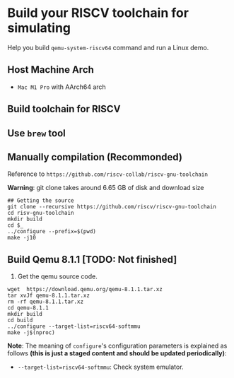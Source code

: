 # Build your RISCV toolchain for simulating

Help you build `qemu-system-riscv64` command and run a Linux demo.

Host Machine Arch
------------------
- `Mac M1 Pro` with AArch64 arch

Build toolchain for RISCV
-------------------------
## Use `brew` tool

## Manually compilation (Recommonded)
Reference to `https://github.com/riscv-collab/riscv-gnu-toolchain`

**Warning**: git clone takes around 6.65 GB of disk and download size
```shell
## Getting the source
git clone --recursive https://github.com/riscv/riscv-gnu-toolchain
cd risv-gnu-toolchain
mkdir build
cd $_
../configure --prefix=$(pwd)
make -j10
```

Build Qemu 8.1.1 [TODO: Not finished]
----------
1. Get the qemu source code.
```shell
wget  https://download.qemu.org/qemu-8.1.1.tar.xz
tar xvJf qemu-8.1.1.tar.xz
rm -rf qemu-8.1.1.tar.xz
cd qemu-8.1.1
mkdir build
cd build
../configure --target-list=riscv64-softmmu
make -j$(nproc)
```

**Note**: The meaning of `configure`'s configuration parameters is explained as follows **(this is just a staged content and should be updated periodically)**:

- `--target-list=riscv64-softmmu`: Check system emulator.
